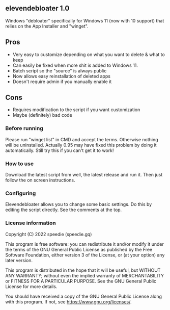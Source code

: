 ## elevendebloater 1.0

Windows "debloater" specifically for Windows 11 (now with 10 support) that relies on the App Installer and "winget".

## Pros
- Very easy to customize depending on what you want to delete & what to keep
- Can easily be fixed when more shit is added to Windows 11.
- Batch script so the "source" is always public
- Now allows easy reinstallation of deleted apps
- Doesn't require admin if you manually enable it

## Cons
- Requires modification to the script if you want customization
- Maybe (definitely) bad code

### Before running
Please run "winget list" in CMD and accept the terms. Otherwise nothing will be uninstalled.
Actually 0.95 may have fixed this problem by doing it automatically. Still try this if you can't get it to work!

### How to use
Download the latest script from well, the latest release and run it. Then just follow the on screen instructions.

### Configuring
Elevendebloater allows you to change some basic settings. Do this by editing the script directly. See the comments at the top.

### License information

Copyright (C) 2022 speedie (speedie.gq)

This program is free software: you can redistribute it and/or modify
it under the terms of the GNU General Public License as published by
the Free Software Foundation, either version 3 of the License, or
(at your option) any later version.

This program is distributed in the hope that it will be useful,
but WITHOUT ANY WARRANTY; without even the implied warranty of
MERCHANTABILITY or FITNESS FOR A PARTICULAR PURPOSE.  See the
GNU General Public License for more details.

You should have received a copy of the GNU General Public License
along with this program.  If not, see <https://www.gnu.org/licenses/>.
